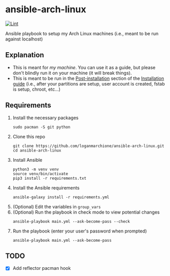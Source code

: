 # ansible-arch-linux

[![Lint](https://github.com/loganmarchione/ansible-arch-linux/actions/workflows/lint.yml/badge.svg)](https://github.com/loganmarchione/ansible-arch-linux/actions/workflows/lint.yml)

Ansible playbook to setup my Arch Linux machines (i.e., meant to be run against localhost)

## Explanation

* This is meant for _my machine_. You can use it as a guide, but please don't blindly run it on your machine (it will break things).
* This is meant to be run in the [Post-installation](https://wiki.archlinux.org/title/installation_guide#Post-installation) section of the [Installation guide](https://wiki.archlinux.org/title/installation_guide) (i.e., after your partitions are setup, user account is created, fstab is setup, chroot, etc...)

## Requirements

1. Install the necessary packages
   ```
   sudo pacman -S git python
   ```
1. Clone this repo
   ```
   git clone https://github.com/loganmarchione/ansible-arch-linux.git
   cd ansible-arch-linux
   ```
1. Install Ansible
   ```
   python3 -m venv venv
   source venv/bin/activate
   pip3 install -r requirements.txt
   ```
1. Install the Ansible requirements
   ```
   ansible-galaxy install -r requirements.yml
   ```
1. (Optional) Edit the variables in `group_vars`
1. (Optional) Run the playbook in check mode to view potential changes
   ```
   ansible-playbook main.yml --ask-become-pass --check
   ````
1. Run the playbook (enter your user's password when prompted)
   ```
   ansible-playbook main.yml --ask-become-pass
   ```

## TODO
- [X] Add reflector pacman hook
